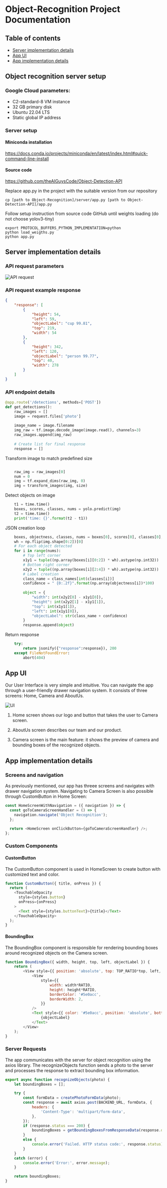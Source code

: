 # Object-Recognition Project Documentation

## Table of contents
* [Server implementation details](#Object-recognition-server-setup)
* [App UI](#App-UI)
* [App implementation details](#App-implementation-details)

## Object recognition server setup

### Google Cloud parameters:
- C2-standard-8 VM instance
- 32 GB primary disk
- Ubuntu 22.04 LTS
- Static global IP address

### Server setup

#### Miniconda installation
https://docs.conda.io/projects/miniconda/en/latest/index.html#quick-command-line-install

#### Source code
https://github.com/theAIGuysCode/Object-Detection-API

Replace app.py in the project with the suitable version from our repository
```
cp [path to Object-Recognition]/server/app.py [path to Object-Detection-API]/app.py
```

Follow setup instruction from source code GitHub until weights loading (do not choose yolov3-tiny)

```
export PROTOCOL_BUFFERS_PYTHON_IMPLEMENTATION=python
python load_weigths.py
python app.py
```

## Server implementation details
### API request parameters
![API request](api_request.png)
### API request example response
```json
{
    "response": [
        {
            "height": 54,
            "left": 59,
            "objectLabel": "cup 99.81",
            "top": 219,
            "width": 54
        },
        {
            "height": 342,
            "left": 120,
            "objectLabel": "person 99.77",
            "top": 40,
            "width": 278
        }
    ]
}
```
### API endpoint details
```python
@app.route('/detections', methods=['POST'])
def get_detections():
    raw_images = []
    image = request.files['photo']
    
    image_name = image.filename
    img_raw = tf.image.decode_image(image.read(), channels=3)
    raw_images.append(img_raw)
    
    # Create list for final response
    response = []
```
Transform image to match predefined size
```python

    raw_img = raw_images[0]
    num = 0
    img = tf.expand_dims(raw_img, 0)
    img = transform_images(img, size)
```
Detect objects on image
```python
    t1 = time.time()
    boxes, scores, classes, nums = yolo.predict(img)
    t2 = time.time()
    print('time: {}'.format(t2 - t1))
```
JSON creation loop
```python
    boxes, objectness, classes, nums = boxes[0], scores[0], classes[0], nums[0]
    wh = np.flip(img.shape[0:2])[0]
    # For each object detected
    for i in range(nums):
        # Top left corner
        x1y1 = tuple((np.array(boxes[i][0:2]) * wh).astype(np.int32))
        # Bottom right corner
        x2y2 = tuple((np.array(boxes[i][2:4]) * wh).astype(np.int32))
        # Label creation
        class_name = class_names[int(classes[i])]
        confidence = " {0:.2f}".format(np.array(objectness[i])*100)
        
        object = {
            "width": int(x2y2[0] - x1y1[0]),
            "height": int(x2y2[1] - x1y1[1]),
            "top": int(x1y1[1]),
            "left": int(x1y1[0]),
            "objectLabel": str(class_name + confidence)
        }
        response.append(object)
```
Return response
```python   
    try:
        return jsonify({"response":response}), 200
    except FileNotFoundError:
        abort(404)
```
## App UI

Our User Interface is very simple and intuitive.
You can navigate the app through a user-friendly drawer navigation system.
It consists of three screens: Home, Camera and AboutUs.

![UI](ui.png)

1. Home screen shows our logo and button that takes the user to Camera screen.

2. AboutUs screen describes our team and our product.

3. Camera screen is the main feature: it shows the preview of camera and bounding boxes of the recognized objects.


## App implementation details

### Screens and navigation
As previously mentioned, our app has threee screens and navigates with drawer navigation system.
Navigating to Camera Screen is also possible through CustomButton in Home Screen:

```js
const HomeScreenWithNavigation = ({ navigation }) => {
  const goToCameraScreenHandler = () => {
    navigation.navigate('Object Recognition');
  };

  return <HomeScreen onClickButton={goToCameraScreenHandler} />;
};
```

### Custom Components

#### CustomButton
The CustomButton component is used in HomeScreen to create button with customized text and color.

```js
function CustomButton({ title, onPress }) {
  return (
    <TouchableOpacity
      style={styles.button}
      onPress={onPress}
    >
      <Text style={styles.buttonText}>{title}</Text>
    </TouchableOpacity>
  );
}
```

#### BoundingBox
The BoundingBox component is responsible for rendering bounding boxes around recognized objects on the Camera screen. 

```js
function BoundingBox({ width, height, top, left, objectLabel }) {
    return (
        <View style={{ position: 'absolute', top: TOP_RATIO*top, left, flexDirection: 'row'}}>
            <View
                style={{
                    width: width*RATIO,
                    height: height*RATIO,
                    borderColor: '#5e0acc',
                    borderWidth: 2,
                }}
            />
            <Text style={{ color: '#5e0acc', position: 'absolute', bottom: height*RATIO, left: 0, padding: 2, backgroundColor: 'transparent' }}>
                {objectLabel}
            </Text>
        </View>
    );
}
```

### Server Requests

The app communicates with the server for object recognition using the axios library. 
The recognizeObjects function sends a photo to the server and processes the response to extract bounding box information.

```js
export async function recognizeObjects(photo) {
    let boundingBoxes = [];

    try {
        const formData = createPhotoFormData(photo);
        const response = await axios.post(BACKEND_URL, formData, {
            headers: {
                'Content-Type': 'multipart/form-data',
            },
        });
        if (response.status === 200) {
            boundingBoxes = getBoundingBoxesFromResponseData(response.data.response);
        } 
        else {
            console.error('Failed. HTTP status code:', response.status);
        }
    }
    catch (error) {
        console.error('Error:', error.message);
    }

    return boundingBoxes;
}
```
